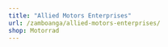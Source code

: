 ```yaml
---
title: "Allied Motors Enterprises"
url: /zamboanga/allied-motors-enterprises/
shop: Motorrad
---
```

